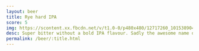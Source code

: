 ```yaml
---
layout: beer
title: Rye hard IPA
score: 5
img: https://scontent.xx.fbcdn.net/v/t1.0-0/p480x480/12717260_10153890413303745_2949419762809562441_n.jpg?oh=47371d64d20157f67ed7cacef54672bb&oe=5890AC79
desc: Super bitter without a bold IPA flavour. Sadly the awesome name doesn\'t translate into flavour
permalink: /beer/:title.html
---
```

